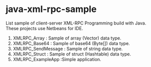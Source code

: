 # java-xml-rpc-sample
List sample of client-server XML-RPC Programming build with Java.<br/>
These projects use Netbeans for IDE.

1. XMLRPC_Array : Sample of array (Vector) data type.
2. XMLRPC_Base64 : Sample of base64 (Byte[]) data type.
3. XMLRPC_SendMessage : Sample of string data type.
4. XMLRPC_Struct : Sample of struct (Hashtable) data type.
5. XMLRPC_ExampleApp :Simple application.
